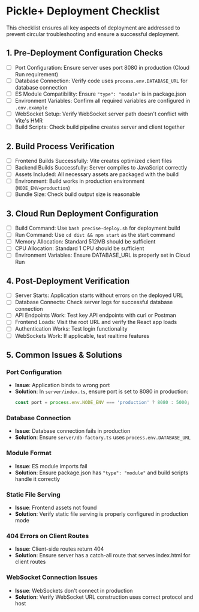 # Pickle+ Deployment Checklist

This checklist ensures all key aspects of deployment are addressed to prevent circular troubleshooting and ensure a successful deployment.

## 1. Pre-Deployment Configuration Checks

- [ ] Port Configuration: Ensure server uses port 8080 in production (Cloud Run requirement)
- [ ] Database Connection: Verify code uses `process.env.DATABASE_URL` for database connection
- [ ] ES Module Compatibility: Ensure `"type": "module"` is in package.json
- [ ] Environment Variables: Confirm all required variables are configured in `.env.example`
- [ ] WebSocket Setup: Verify WebSocket server path doesn't conflict with Vite's HMR
- [ ] Build Scripts: Check build pipeline creates server and client together

## 2. Build Process Verification

- [ ] Frontend Builds Successfully: Vite creates optimized client files
- [ ] Backend Builds Successfully: Server compiles to JavaScript correctly
- [ ] Assets Included: All necessary assets are packaged with the build
- [ ] Environment: Build works in production environment (`NODE_ENV=production`)
- [ ] Bundle Size: Check build output size is reasonable

## 3. Cloud Run Deployment Configuration

- [ ] Build Command: Use `bash precise-deploy.sh` for deployment build
- [ ] Run Command: Use `cd dist && npm start` as the start command
- [ ] Memory Allocation: Standard 512MB should be sufficient
- [ ] CPU Allocation: Standard 1 CPU should be sufficient
- [ ] Environment Variables: Ensure DATABASE_URL is properly set in Cloud Run

## 4. Post-Deployment Verification

- [ ] Server Starts: Application starts without errors on the deployed URL
- [ ] Database Connects: Check server logs for successful database connection
- [ ] API Endpoints Work: Test key API endpoints with curl or Postman
- [ ] Frontend Loads: Visit the root URL and verify the React app loads
- [ ] Authentication Works: Test login functionality
- [ ] WebSockets Work: If applicable, test realtime features

## 5. Common Issues & Solutions

### Port Configuration
- **Issue**: Application binds to wrong port
- **Solution**: In `server/index.ts`, ensure port is set to 8080 in production: 
  ```javascript
  const port = process.env.NODE_ENV === 'production' ? 8080 : 5000;
  ```

### Database Connection
- **Issue**: Database connection fails in production
- **Solution**: Ensure `server/db-factory.ts` uses `process.env.DATABASE_URL`

### Module Format
- **Issue**: ES module imports fail
- **Solution**: Ensure package.json has `"type": "module"` and build scripts handle it correctly

### Static File Serving
- **Issue**: Frontend assets not found
- **Solution**: Verify static file serving is properly configured in production mode

### 404 Errors on Client Routes
- **Issue**: Client-side routes return 404
- **Solution**: Ensure server has a catch-all route that serves index.html for client routes

### WebSocket Connection Issues
- **Issue**: WebSockets don't connect in production
- **Solution**: Verify WebSocket URL construction uses correct protocol and host